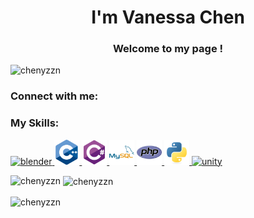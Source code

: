 <h1 align="center">I'm Vanessa Chen</h1>
<h3 align="center">Welcome to my page !</h3>

<p align="left"> <img src="https://komarev.com/ghpvc/?username=chenyzzn&label=Profile%20views&color=0e75b6&style=flat" alt="chenyzzn" /> </p>

<h3 align="left">Connect with me:</h3>
<p align="left">
</p>

<h3 align="left">My Skills:</h3>
<p align="left"> <a href="https://www.blender.org/" target="_blank" rel="noreferrer"> <img src="https://download.blender.org/branding/community/blender_community_badge_white.svg" alt="blender" width="40" height="40"/> </a> <a href="https://www.w3schools.com/cpp/" target="_blank" rel="noreferrer"> <img src="https://raw.githubusercontent.com/devicons/devicon/master/icons/cplusplus/cplusplus-original.svg" alt="cplusplus" width="40" height="40"/> </a> <a href="https://www.w3schools.com/cs/" target="_blank" rel="noreferrer"> <img src="https://raw.githubusercontent.com/devicons/devicon/master/icons/csharp/csharp-original.svg" alt="csharp" width="40" height="40"/> </a> <a href="https://www.mysql.com/" target="_blank" rel="noreferrer"> <img src="https://raw.githubusercontent.com/devicons/devicon/master/icons/mysql/mysql-original-wordmark.svg" alt="mysql" width="40" height="40"/> </a> <a href="https://www.php.net" target="_blank" rel="noreferrer"> <img src="https://raw.githubusercontent.com/devicons/devicon/master/icons/php/php-original.svg" alt="php" width="40" height="40"/> </a> <a href="https://www.python.org" target="_blank" rel="noreferrer"> <img src="https://raw.githubusercontent.com/devicons/devicon/master/icons/python/python-original.svg" alt="python" width="40" height="40"/> </a> <a href="https://unity.com/" target="_blank" rel="noreferrer"> <img src="https://www.vectorlogo.zone/logos/unity3d/unity3d-icon.svg" alt="unity" width="40" height="40"/> </a> </p>

<p><img align="left" src="https://github-readme-stats.vercel.app/api/top-langs?username=chenyzzn&show_icons=true&locale=en&layout=compact" alt="chenyzzn" /></p>

<p>&nbsp;<img align="center" src="https://github-readme-stats.vercel.app/api?username=chenyzzn&show_icons=true&locale=en" alt="chenyzzn" /></p>

<p><img align="center" src="https://github-readme-streak-stats.herokuapp.com/?user=chenyzzn&" alt="chenyzzn" /></p>
